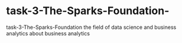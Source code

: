 # task-3-The-Sparks-Foundation-
task-3-The-Sparks-Foundation the field of data science and business analytics
about business analytics
